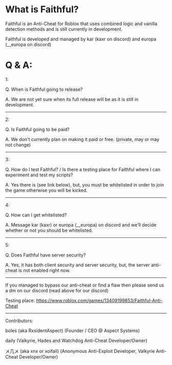 # What is Faithful?

Faithful is an Anti-Cheat for Roblox that uses combined logic and vanilla detection methods and is still currently in development.

Faithful is developed and managed by
kar (kaxr on discord) and
europa (__europa on discord)

# Q & A:

1:

Q. When is Faithful going to release?

A. We are not yet sure when its full release will be as it is still in development.

----

2:

Q. Is Faithful going to be paid?

A. We don't currently plan on making it paid or free. (private, may or may not change)

----

3:

Q. How do I test Faithful? / Is there a testing place for Faithful where I can experiment and test my scripts?

A. Yes there is (see link below), but, you must be whitelisted in order to join the game otherwise you will be kicked.

----

4:

Q. How can I get whitelisted?

A. Message kar (kaxr) or europa (__europa) on discord and we'll decide whether or not you should be whitelisted.

----

5:

Q. Does Faithful have server security?

A. Yes, it has both client security and server security, but, the server anti-cheat is not enabled right now.

----

If you managed to bypass our anti-cheat or find a flaw then please send us a dm on our discord (read above for our discord)

Testing place: https://www.roblox.com/games/13409199853/Faithful-Anti-Cheat

----

Contributors:

boles (aka RxsidentAspect) (Founder / CEO @ Aspect Systems)

daily (Valkyrie, Hades and Watchdog Anti-Cheat Developer/Owner)

メ几メ (aka xnx or xoifail) (Anonymous Anti-Exploit Developer, Valkyrie Anti-Cheat Developer/Owner)
